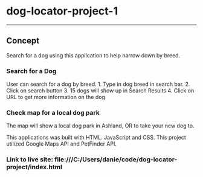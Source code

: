 # dog-locator-project-1
***
## Concept

Search for a dog using this application to help narrow down by breed.

### Search for a Dog

User can search for a dog by breed.
    1. Type in dog breed in search bar.
    2. Click on search button
    3. 15 dogs will show up in Search Results
    4. Click on URL to get more information on the dog

### Check map for a local dog park

The map will show a local dog park in Ashland, OR to take your new dog to.

This applications was built with HTML. JavaScript and CSS. This project utilized Google Maps API and PetFinder API.


### Link to live site: file:///C:/Users/danie/code/dog-locator-project/index.html
